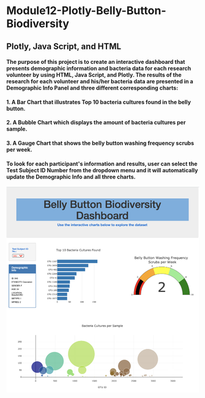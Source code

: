 # **Module12-Plotly-Belly-Button-Biodiversity**
## **Plotly, Java Script, and HTML**

#### The purpose of this project is to  create an interactive dashboard that presents demographic information and bacteria data for each research volunteer by using HTML, Java Script, and Plotly.  The results of the research for each volunteer and his/her bacteria data are presented in a Demographic Info Panel and three different corresponding charts:

####    1. A Bar Chart that illustrates Top 10 bacteria cultures found in the belly button.
####    2. A Bubble Chart which displays the amount of bacteria cultures per sample.
####    3. A Gauge Chart that shows the belly button washing frequency scrubs per week.

#### To look for each participant's information and results, user can select the Test Subject ID Number from the dropdown menu and it will automatically update the Demographic Info and all three charts.

![Dashboard](resources/Dashboard_Screen_Shot.png)
